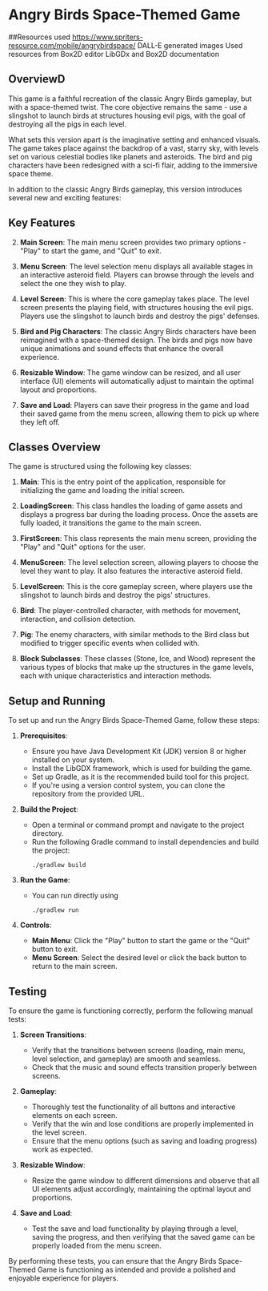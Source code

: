 # Angry Birds Space-Themed Game

##Resources used 
https://www.spriters-resource.com/mobile/angrybirdspace/
DALL-E generated images
Used resources from Box2D editor 
LibGDx and Box2D documentation

## OverviewD
This game is a faithful recreation of the classic Angry Birds gameplay, but with a space-themed twist. The core objective remains the same - use a slingshot to launch birds at structures housing evil pigs, with the goal of destroying all the pigs in each level.

What sets this version apart is the imaginative setting and enhanced visuals. The game takes place against the backdrop of a vast, starry sky, with levels set on various celestial bodies like planets and asteroids. The bird and pig characters have been redesigned with a sci-fi flair, adding to the immersive space theme.

In addition to the classic Angry Birds gameplay, this version introduces several new and exciting features:

## Key Features
2. **Main Screen**: The main menu screen provides two primary options - "Play" to start the game, and "Quit" to exit.

3. **Menu Screen**: The level selection menu displays all available stages in an interactive asteroid field. Players can browse through the levels and select the one they wish to play.

4. **Level Screen**: This is where the core gameplay takes place. The level screen presents the playing field, with structures housing the evil pigs. Players use the slingshot to launch birds and destroy the pigs' defenses.

5. **Bird and Pig Characters**: The classic Angry Birds characters have been reimagined with a space-themed design. The birds and pigs now have unique animations and sound effects that enhance the overall experience.

6. **Resizable Window**: The game window can be resized, and all user interface (UI) elements will automatically adjust to maintain the optimal layout and proportions.

7. **Save and Load**: Players can save their progress in the game and load their saved game from the menu screen, allowing them to pick up where they left off.

## Classes Overview
The game is structured using the following key classes:

1. **Main**: This is the entry point of the application, responsible for initializing the game and loading the initial screen.

2. **LoadingScreen**: This class handles the loading of game assets and displays a progress bar during the loading process. Once the assets are fully loaded, it transitions the game to the main screen.

3. **FirstScreen**: This class represents the main menu screen, providing the "Play" and "Quit" options for the user.

4. **MenuScreen**: The level selection screen, allowing players to choose the level they want to play. It also features the interactive asteroid field.

5. **LevelScreen**: This is the core gameplay screen, where players use the slingshot to launch birds and destroy the pigs' structures.

6. **Bird**: The player-controlled character, with methods for movement, interaction, and collision detection.

7. **Pig**: The enemy characters, with similar methods to the Bird class but modified to trigger specific events when collided with.

8. **Block Subclasses**: These classes (Stone, Ice, and Wood) represent the various types of blocks that make up the structures in the game levels, each with unique characteristics and interaction methods.

## Setup and Running
To set up and run the Angry Birds Space-Themed Game, follow these steps:

1. **Prerequisites**:
   - Ensure you have Java Development Kit (JDK) version 8 or higher installed on your system.
   - Install the LibGDX framework, which is used for building the game.
   - Set up Gradle, as it is the recommended build tool for this project.
   - If you're using a version control system, you can clone the repository from the provided URL.

2. **Build the Project**:
   - Open a terminal or command prompt and navigate to the project directory.
   - Run the following Gradle command to install dependencies and build the project:
     ```
     ./gradlew build
     ``` 

3. **Run the Game**:
   - You can run directly using 
     ```
     ./gradlew run 
     ```
5. **Controls**:
   - **Main Menu**: Click the "Play" button to start the game or the "Quit" button to exit.
   - **Menu Screen**: Select the desired level or click the back button to return to the main screen.

## Testing
To ensure the game is functioning correctly, perform the following manual tests:

1. **Screen Transitions**:
   - Verify that the transitions between screens (loading, main menu, level selection, and gameplay) are smooth and seamless.
   - Check that the music and sound effects transition properly between screens.

2. **Gameplay**:
   - Thoroughly test the functionality of all buttons and interactive elements on each screen.
   - Verify that the win and lose conditions are properly implemented in the level screen.
   - Ensure that the menu options (such as saving and loading progress) work as expected.

3. **Resizable Window**:
   - Resize the game window to different dimensions and observe that all UI elements adjust accordingly, maintaining the optimal layout and proportions.

4. **Save and Load**:
   - Test the save and load functionality by playing through a level, saving the progress, and then verifying that the saved game can be properly loaded from the menu screen.

By performing these tests, you can ensure that the Angry Birds Space-Themed Game is functioning as intended and provide a polished and enjoyable experience for players.
